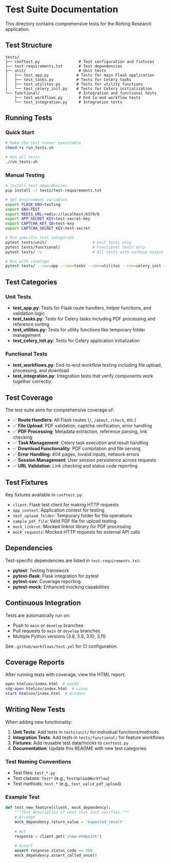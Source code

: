 # Test Suite Documentation

This directory contains comprehensive tests for the Rotting Research application.

## Test Structure

```
tests/
├── conftest.py                 # Test configuration and fixtures
├── test-requirements.txt       # Test dependencies
├── unit/                       # Unit tests
│   ├── test_app.py            # Tests for main Flask application
│   ├── test_tasks.py          # Tests for Celery tasks
│   ├── test_utilites.py       # Tests for utility functions
│   └── test_celery_init.py    # Tests for Celery initialization
└── functional/                 # Integration and functional tests
    ├── test_workflows.py       # End-to-end workflow tests
    └── test_integration.py     # Integration tests
```

## Running Tests

### Quick Start
```bash
# Make the test runner executable
chmod +x run_tests.sh

# Run all tests
./run_tests.sh
```

### Manual Testing
```bash
# Install test dependencies
pip install -r tests/test-requirements.txt

# Set environment variables
export FLASK_ENV=testing
export ENV=TEST
export REDIS_URL=redis://localhost:6379/0
export APP_SECRET_KEY=test-secret-key
export CAPTCHA_KEY_ID=test-key
export CAPTCHA_SECRET_KEY=test-secret

# Run specific test categories
pytest tests/unit/                    # Unit tests only
pytest tests/functional/              # Functional tests only
pytest tests/ -v                      # All tests with verbose output

# Run with coverage
pytest tests/ --cov=app --cov=tasks --cov=utilites --cov=celery_init --cov-report=html
```

## Test Categories

### Unit Tests
- **test_app.py**: Tests for Flask route handlers, helper functions, and validation logic
- **test_tasks.py**: Tests for Celery tasks including PDF processing and reference sorting
- **test_utilites.py**: Tests for utility functions like temporary folder management
- **test_celery_init.py**: Tests for Celery application initialization

### Functional Tests
- **test_workflows.py**: End-to-end workflow testing including file upload, processing, and download
- **test_integration.py**: Integration tests that verify components work together correctly

## Test Coverage

The test suite aims for comprehensive coverage of:

- ✅ **Route Handlers**: All Flask routes (`/`, `/about`, `/check`, etc.)
- ✅ **File Upload**: PDF validation, captcha verification, error handling
- ✅ **PDF Processing**: Metadata extraction, reference parsing, link checking
- ✅ **Task Management**: Celery task execution and result handling
- ✅ **Download Functionality**: PDF compilation and file serving
- ✅ **Error Handling**: 404 pages, invalid inputs, network errors
- ✅ **Session Management**: User session persistence across requests
- ✅ **URL Validation**: Link checking and status code reporting

## Test Fixtures

Key fixtures available in `conftest.py`:

- `client`: Flask test client for making HTTP requests
- `app_context`: Application context for testing
- `test_upload_folder`: Temporary folder for file operations
- `sample_pdf_file`: Valid PDF file for upload testing
- `mock_linkrot`: Mocked linkrot library for PDF processing
- `mock_requests`: Mocked HTTP requests for external API calls

## Dependencies

Test-specific dependencies are listed in `test-requirements.txt`:

- **pytest**: Testing framework
- **pytest-flask**: Flask integration for pytest
- **pytest-cov**: Coverage reporting
- **pytest-mock**: Enhanced mocking capabilities

## Continuous Integration

Tests are automatically run on:
- Push to `main` or `develop` branches
- Pull requests to `main` or `develop` branches
- Multiple Python versions (3.8, 3.9, 3.10, 3.11)

See `.github/workflows/test.yml` for CI configuration.

## Coverage Reports

After running tests with coverage, view the HTML report:

```bash
open htmlcov/index.html  # macOS
xdg-open htmlcov/index.html  # Linux
start htmlcov/index.html  # Windows
```

## Writing New Tests

When adding new functionality:

1. **Unit Tests**: Add tests in `tests/unit/` for individual functions/methods
2. **Integration Tests**: Add tests in `tests/functional/` for feature workflows  
3. **Fixtures**: Add reusable test data/mocks to `conftest.py`
4. **Documentation**: Update this README with new test categories

### Test Naming Conventions

- Test files: `test_*.py`
- Test classes: `Test*` (e.g., `TestUploadWorkflow`)
- Test methods: `test_*` (e.g., `test_valid_pdf_upload`)

### Example Test

```python
def test_new_feature(client, mock_dependency):
    """Test description of what this test verifies."""
    # Arrange
    mock_dependency.return_value = 'expected_result'
    
    # Act
    response = client.get('/new-endpoint')
    
    # Assert
    assert response.status_code == 200
    mock_dependency.assert_called_once()
```
